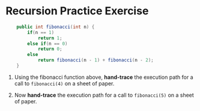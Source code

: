 # Recursion Practice Exercise
```Java
    public int fibonacci(int n) {
        if(n == 1)
            return 1;
        else if(n == 0)
            return 0;
        else
            return fibonacci(n - 1) + fibonacci(n - 2);
    }
```

1. Using the fibonacci function above, **hand-trace** the execution path for a call to `fibonacci(4)` on a sheet of paper.

2. Now **hand-trace** the execution path for a call to `fibonacci(5)` on a sheet of paper.